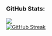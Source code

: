 ### GitHub Stats:

![](https://github-readme-stats-dllmuns-projects.vercel.app/api?username=dllmun&show_icons=true&theme=transparent&hide_border=true&include_all_commits=true)<br/>
[![GitHub Streak](https://github-readme-streak-stats-alpha-eight.vercel.app?user=dllmun&theme=transparent&hide_border=true&hide_total_contributions=true)](https://git.io/streak-stats)

